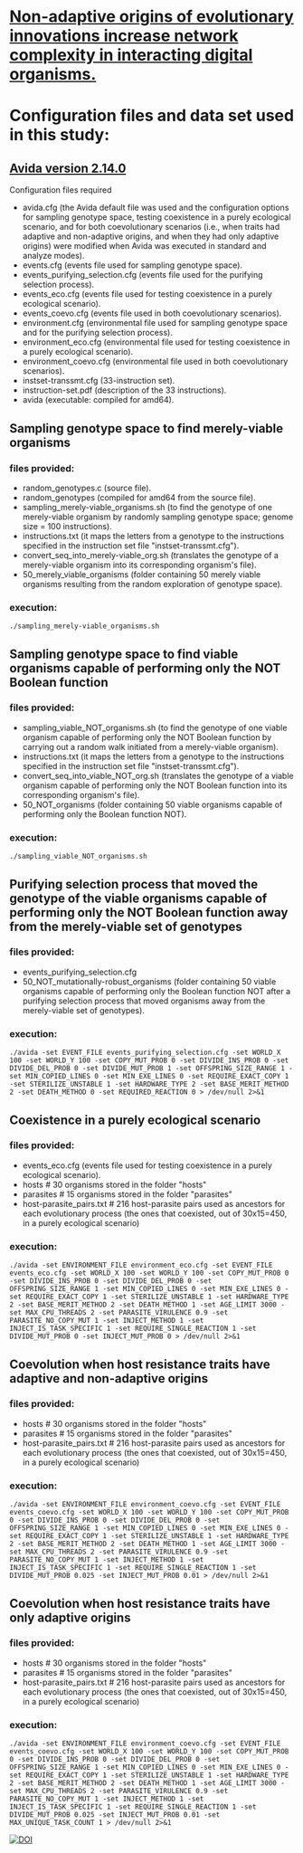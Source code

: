# <a href="https://github.com/miguelfortuna/avida_host-parasite/blob/master/Non-adaptive%20origins%20of%20evolutionary%20innovations%20increase%20network%20complexity%20in%20interacting%20digital%20organisms.pdf" target="_blank">Non-adaptive origins of evolutionary innovations increase network complexity in interacting digital organisms.</a>

# Configuration files and data set used in this study: 

## <a href="https://github.com/devosoft/avida" target="_blank">Avida version 2.14.0</a>  

Configuration files required
- avida.cfg (the Avida default file was used and the configuration options for sampling genotype space, testing coexistence in a purely ecological scenario, and for both coevolutionary scenarios (i.e., when traits had adaptive and non-adaptive origins, and when they had only adaptive origins) were modified when Avida was executed in standard and analyze modes).
- events.cfg (events file used for sampling genotype space).
- events_purifying_selection.cfg (events file used for the purifying selection process).
- events_eco.cfg (events file used for testing coexistence in a purely ecological scenario).
- events_coevo.cfg (events file used in both coevolutionary scenarios).
- environment.cfg (environmental file used for sampling genotype space and for the purifying selection process).
- environment_eco.cfg (environmental file used for testing coexistence in a purely ecological scenario).
- environment_coevo.cfg (environmental file used in both coevolutionary scenarios).
- instset-transsmt.cfg (33-instruction set).
- instruction-set.pdf (description of the 33 instructions).
- avida (executable: compiled for amd64).

## Sampling genotype space to find merely-viable organisms ###
### files provided:
- random_genotypes.c (source file).
- random_genotypes (compiled for amd64 from the source file).
- sampling_merely-viable_organisms.sh (to find the genotype of one merely-viable organism by randomly sampling genotype space; genome size = 100 instructions).
- instructions.txt (it maps the letters from a genotype to the instructions specified in the instruction set file "instset-transsmt.cfg").
- convert_seq_into_merely-viable_org.sh (translates the genotype of a merely-viable organism into its corresponding organism's file).
- 50_merely_viable_organisms (folder containing 50 merely viable organisms resulting from the random exploration of genotype space).
### execution:
```
./sampling_merely-viable_organisms.sh
```

## Sampling genotype space to find viable organisms capable of performing only the NOT Boolean function ###
### files provided:
- sampling_viable_NOT_organisms.sh (to find the genotype of one viable organism capable of performing only the NOT Boolean function by carrying out a random walk initiated from a merely-viable organism).
- instructions.txt (it maps the letters from a genotype to the instructions specified in the instruction set file "instset-transsmt.cfg").
- convert_seq_into_viable_NOT_org.sh (translates the genotype of a viable organism capable of performing only the NOT Boolean function into its corresponding organism's file).
- 50_NOT_organisms (folder containing 50 viable organisms capable of performing only the Boolean function NOT).
### execution:
```
./sampling_viable_NOT_organisms.sh
```

## Purifying selection process that moved the genotype of the viable organisms capable of performing only the NOT Boolean function away from the merely-viable set of genotypes ###
### files provided:
- events_purifying_selection.cfg
- 50_NOT_mutationally-robust_organisms (folder containing 50 viable organisms capable of performing only the Boolean function NOT after a purifying selection process that moved organisms away from the merely-viable set of genotypes).
### execution:
```
./avida -set EVENT_FILE events_purifying_selection.cfg -set WORLD_X 100 -set WORLD_Y 100 -set COPY_MUT_PROB 0 -set DIVIDE_INS_PROB 0 -set DIVIDE_DEL_PROB 0 -set DIVIDE_MUT_PROB 1 -set OFFSPRING_SIZE_RANGE 1 -set MIN_COPIED_LINES 0 -set MIN_EXE_LINES 0 -set REQUIRE_EXACT_COPY 1 -set STERILIZE_UNSTABLE 1 -set HARDWARE_TYPE 2 -set BASE_MERIT_METHOD 2 -set DEATH_METHOD 0 -set REQUIRED_REACTION 0 > /dev/null 2>&1
```

## Coexistence in a purely ecological scenario ###
### files provided:
- events_eco.cfg (events file used for testing coexistence in a purely ecological scenario).
- hosts # 30 organisms stored in the folder "hosts"
- parasites # 15 organisms stored in the folder "parasites"
- host-parasite_pairs.txt # 216 host-parasite pairs used as ancestors for each evolutionary process (the ones that coexisted, out of 30x15=450, in a purely ecological scenario)
### execution:
```
./avida -set ENVIRONMENT_FILE environment_eco.cfg -set EVENT_FILE events_eco.cfg -set WORLD_X 100 -set WORLD_Y 100 -set COPY_MUT_PROB 0 -set DIVIDE_INS_PROB 0 -set DIVIDE_DEL_PROB 0 -set OFFSPRING_SIZE_RANGE 1 -set MIN_COPIED_LINES 0 -set MIN_EXE_LINES 0 -set REQUIRE_EXACT_COPY 1 -set STERILIZE_UNSTABLE 1 -set HARDWARE_TYPE 2 -set BASE_MERIT_METHOD 2 -set DEATH_METHOD 1 -set AGE_LIMIT 3000 -set MAX_CPU_THREADS 2 -set PARASITE_VIRULENCE 0.9 -set PARASITE_NO_COPY_MUT 1 -set INJECT_METHOD 1 -set INJECT_IS_TASK_SPECIFIC 1 -set REQUIRE_SINGLE_REACTION 1 -set DIVIDE_MUT_PROB 0 -set INJECT_MUT_PROB 0 > /dev/null 2>&1
```

## Coevolution when host resistance traits have adaptive and non-adaptive origins ###
### files provided:
- hosts # 30 organisms stored in the folder "hosts"
- parasites # 15 organisms stored in the folder "parasites"
- host-parasite_pairs.txt # 216 host-parasite pairs used as ancestors for each evolutionary process (the ones that coexisted, out of 30x15=450, in a purely ecological scenario)
### execution:
```
./avida -set ENVIRONMENT_FILE environment_coevo.cfg -set EVENT_FILE events_coevo.cfg -set WORLD_X 100 -set WORLD_Y 100 -set COPY_MUT_PROB 0 -set DIVIDE_INS_PROB 0 -set DIVIDE_DEL_PROB 0 -set OFFSPRING_SIZE_RANGE 1 -set MIN_COPIED_LINES 0 -set MIN_EXE_LINES 0 -set REQUIRE_EXACT_COPY 1 -set STERILIZE_UNSTABLE 1 -set HARDWARE_TYPE 2 -set BASE_MERIT_METHOD 2 -set DEATH_METHOD 1 -set AGE_LIMIT 3000 -set MAX_CPU_THREADS 2 -set PARASITE_VIRULENCE 0.9 -set PARASITE_NO_COPY_MUT 1 -set INJECT_METHOD 1 -set INJECT_IS_TASK_SPECIFIC 1 -set REQUIRE_SINGLE_REACTION 1 -set DIVIDE_MUT_PROB 0.025 -set INJECT_MUT_PROB 0.01 > /dev/null 2>&1
```

## Coevolution when host resistance traits have only adaptive origins ###
### files provided:
- hosts # 30 organisms stored in the folder "hosts"
- parasites # 15 organisms stored in the folder "parasites"
- host-parasite_pairs.txt # 216 host-parasite pairs used as ancestors for each evolutionary process (the ones that coexisted, out of 30x15=450, in a purely ecological scenario)
### execution:
```
./avida -set ENVIRONMENT_FILE environment_coevo.cfg -set EVENT_FILE events_coevo.cfg -set WORLD_X 100 -set WORLD_Y 100 -set COPY_MUT_PROB 0 -set DIVIDE_INS_PROB 0 -set DIVIDE_DEL_PROB 0 -set OFFSPRING_SIZE_RANGE 1 -set MIN_COPIED_LINES 0 -set MIN_EXE_LINES 0 -set REQUIRE_EXACT_COPY 1 -set STERILIZE_UNSTABLE 1 -set HARDWARE_TYPE 2 -set BASE_MERIT_METHOD 2 -set DEATH_METHOD 1 -set AGE_LIMIT 3000 -set MAX_CPU_THREADS 2 -set PARASITE_VIRULENCE 0.9 -set PARASITE_NO_COPY_MUT 1 -set INJECT_METHOD 1 -set INJECT_IS_TASK_SPECIFIC 1 -set REQUIRE_SINGLE_REACTION 1 -set DIVIDE_MUT_PROB 0.025 -set INJECT_MUT_PROB 0.01 -set MAX_UNIQUE_TASK_COUNT 1 > /dev/null 2>&1
```



[![DOI](https://zenodo.org/badge/94107537.svg)](https://zenodo.org/badge/latestdoi/94107537)

